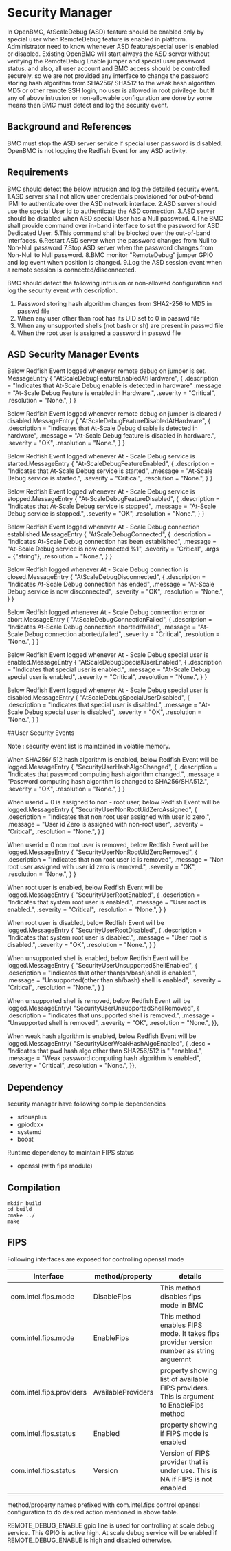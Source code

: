 # Security Manager
In OpenBMC, AtScaleDebug (ASD) feature should be enabled only by special user
when RemoteDebug feature is enabled in platform. Administrator need to know
whenever ASD feature/special user is enabled or disabled.
Existing OpenBMC will start always the ASD server without verifying the
RemoteDebug Enable jumper and special user password status.
and also, all user account and BMC access should be controlled securely.
so we are not provided any interface to change the password storing
hash algorithm from SHA256/ SHA512 to the weak hash algorithm MD5 or other
remote SSH login, no user is allowed in root privilege. but
If any of above intrusion or non-allowable configuration are done by some means
then BMC must detect and log the security event.

## Background and References
BMC must stop the ASD server service if special user password is disabled.
OpenBMC is not logging the Redfish Event for any ASD activity.

## Requirements
BMC should detect the below intrusion and log the detailed security event.
 1.ASD server shall not allow user credentials provisioned for out-of-band IPMI
 to authenticate over the ASD network interface.
 2.ASD server should use the special User id to authenticate the ASD connection.
 3.ASD server should be disabled when ASD special User has a Null password.
 4.The BMC shall provide command over in-band interface to set the password
 for ASD Dedicated User.
 5.This command shall be blocked over the out-of-band interfaces.
 6.Restart ASD server when the password changes from Null to Non-Null password
 7.Stop ASD server when the password changes from Non-Null to Null password.
 8.BMC monitor "RemoteDebug" jumper GPIO and log event when position is changed.
 9.Log the ASD session event when a remote session is connected/disconnected.
 
 BMC should detect the following intrusion or non-allowed configuration and
 log the security event with description.
 1. Password storing hash algorithm changes from SHA2-256 to MD5 in passwd file
 2. When any user other than root has its UID set to 0 in passwd file
 3. When any unsupported shells (not bash or sh) are present in passwd file
 4. When the root user is assigned a password in passwd file
 
## ASD Security Manager Events

Below Redfish Event logged whenever remote debug on jumper is set.
MessageEntry
{
    "AtScaleDebugFeatureEnabledAtHardware",
    {
        .description =
            "Indicates that At-Scale Debug enable is detected in hardware"
                .message = "At-Scale Debug Feature is enabled in Hardware.",
        .severity = "Critical", .resolution = "None.",
    }
}

Below Redfish Event logged whenever remote debug on jumper is cleared /
    disabled.MessageEntry
{
    "AtScaleDebugFeatureDisabledAtHardware",
    {
        .description =
            "Indicates that At-Scale Debug disable is detected in hardware",
        .message = "At-Scale Debug feature is disabled in hardware.",
        .severity = "OK", .resolution = "None.",
    }
}

Below Redfish Event logged whenever At -
    Scale Debug service is started.MessageEntry
{
    "At-ScaleDebugFeatureEnabled",
    {
        .description = "Indicates that At-Scale Debug service is started",
        .message = "At-Scale Debug service is started.", .severity = "Critical",
        .resolution = "None.",
    }
}

Below Redfish Event logged whenever At -
    Scale Debug service is stopped.MessageEntry
{
    "At-ScaleDebugFeatureDisabled",
    {
        .description = "Indicates that At-Scale Debug service is stopped",
        .message = "At-Scale Debug service is stopped.", .severity = "OK",
        .resolution = "None.",
    }
}

Below Redfish Event logged whenever At -
    Scale Debug connection established.MessageEntry
{
    "AtScaleDebugConnected",
    {
        .description =
            "Indicates At-Scale Debug connection has been established",
        .message = "At-Scale Debug service is now connected %1",
        .severity = "Critical", .args = {"string"}, .resolution = "None.",
    }
}

Below Redfish logged whenever At - Scale Debug connection is closed.MessageEntry
{
    "AtScaleDebugDisconnected",
    {
        .description = "Indicates At-Scale Debug connection has ended",
        .message = "At-Scale Debug service is now disconnected",
        .severity = "OK", .resolution = "None.",
    }
}

Below Redfish logged whenever At - Scale Debug connection error or
    abort.MessageEntry
{
    "AtScaleDebugConnectionFailed",
    {
        .description = "Indicates At-Scale Debug connection aborted/failed",
        .message = "At-Scale Debug connection aborted/failed",
        .severity = "Critical", .resolution = "None.",
    }
}

Below Redfish Event logged whenever At -
    Scale Debug special user is enabled.MessageEntry
{
    "AtScaleDebugSpecialUserEnabled",
    {
        .description = "Indicates that special user is enabled.",
        .message = "At-Scale Debug special user is enabled",
        .severity = "Critical", .resolution = "None.",
    }
}

Below Redfish Event logged whenever At -
    Scale Debug special user is disabled.MessageEntry
{
    "AtScaleDebugSpecialUserDisabled",
    {
        .description = "Indicates that special user is disabled.",
        .message = "At-Scale Debug special user is disabled", .severity = "OK",
        .resolution = "None.",
    }
}

##User Security Events

Note : security event list is maintained in volatile memory.

When SHA256/ 512 hash algorithm is enabled,
    below Redfish Event will be logged.MessageEntry
{
    "SecurityUserHashAlgoChanged",
    {
        .description =
            "Indicates that password computing hash algorithm changed.",
        .message =
            "Password computing hash algorithm is changed to SHA256/SHA512.",
        .severity = "OK", .resolution = "None.",
    }
}

When userid = 0 is assigned to non - root user,
     below Redfish Event will be logged.MessageEntry
{
    "SecurityUserNonRootUidZeroAssigned",
    {
        .description =
            "Indicates that non root user assigned with user id zero.",
        .message = "User id Zero is assigned with non-root user",
        .severity = "Critical", .resolution = "None.",
    }
}

When userid = 0 non root user is removed,
     below Redfish Event will be logged.MessageEntry
{
    "SecurityUserNonRootUidZeroRemoved",
    {
        .description = "Indicates that non root user id is removed",
        .message = "Non root user assigned with user id zero is removed.",
        .severity = "OK", .resolution = "None.",
    }
}

When root user is enabled, below Redfish Event will be logged.MessageEntry
{
    "SecurityUserRootEnabled",
    {
        .description = "Indicates that system root user is enabled.",
        .message = "User root is enabled.", .severity = "Critical",
        .resolution = "None.",
    }
}

When root user is disabled, below Redfish Event will be logged.MessageEntry
{
    "SecurityUserRootDisabled",
    {
        .description = "Indicates that system root user is disabled.",
        .message = "User root is disabled.", .severity = "OK",
        .resolution = "None.",
    }
}

When unsupported shell is enabled,
    below Redfish Event will be logged.MessageEntry
{
    "SecurityUserUnsupportedShellEnabled",
    {
        .description = "Indicates that other than(sh/bash)shell is enabled.",
        .message = "Unsupported(other than sh/bash) shell is enabled",
        .severity = "Critical", .resolution = "None.",
    }
}

When unsupported shell is removed,
    below Redfish Event will be logged.MessageEntry{
        "SecurityUserUnsupportedShellRemoved",
        {
            .description = "Indicates that unsupported shell is removed.",
            .message = "Unsupported shell is removed",
            .severity = "OK",
            .resolution = "None.",
        }},

When weak hash algorithm is enabled,
    below Redfish Event will be logged.MessageEntry{
        "SecurityUserWeakHashAlgoEnabled",
        {
            .desc = "Indicates that pwd hash algo other than SHA256/512 is "
                    "enabled.",
            .message = "Weak password computing hash algorithm is enabled",
            .severity = "Critical",
            .resolution = "None.",
        }},

## Dependency
security manager have following compile dependencies
* sdbusplus
* gpiodcxx
* systemd
* boost

Runtime dependency to maintain FIPS status
* openssl (with fips module)

## Compilation
```
mkdir build
cd build
cmake ../
make
```
## FIPS
Following interfaces are exposed for controlling openssl mode

| Interface  | method/property | details                        | 
| ------------- | ------------- | ------------------------------ |
| com.intel.fips.mode  | DisableFips  | This method disables fips mode in BMC |
| com.intel.fips.mode  | EnableFips   | This method enables FIPS mode. It takes fips provider version number as string arguemnt |
| com.intel.fips.providers  |  AvailableProviders  | property showing list of available FIPS providers. This is argument to EnableFips method |
| com.intel.fips.status  | Enabled  | property showing if FIPS mode is enabled |
| com.intel.fips.status  | Version  | Version of FIPS provider that is under use. This is NA if FIPS is not enabled |

method/property names prefixed with com.intel.fips control openssl configuration to do desired action mentioned in above table.

REMOTE_DEBUG_ENABLE gpio line is used for controlling at scale debug service. This GPIO is active high. At scale debug service will be enabled if REMOTE_DEBUG_ENABLE is high and disabled otherwise.
